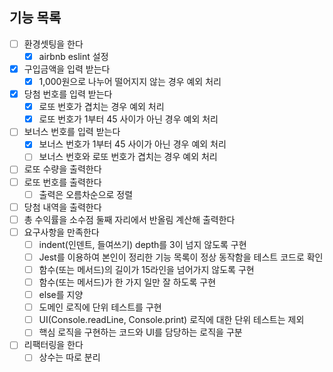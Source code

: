 ## 기능 목록

- [ ] 환경셋팅을 한다
  - [x] airbnb eslint 설정
- [x] 구입금액을 입력 받는다
  - [x] 1,000원으로 나누어 떨어지지 않는 경우 예외 처리
- [x] 당첨 번호를 입력 받는다
  - [x] 로또 번호가 겹치는 경우 예외 처리
  - [x] 로또 번호가 1부터 45 사이가 아닌 경우 예외 처리
- [ ] 보너스 번호를 입력 받는다
  - [x] 보너스 번호가 1부터 45 사이가 아닌 경우 예외 처리
  - [ ] 보너스 번호와 로또 번호가 겹치는 경우 예외 처리
- [ ] 로또 수량을 출력한다
- [ ] 로또 번호를 출력한다
  - [ ] 출력은 오름차순으로 정렬
- [ ] 당첨 내역을 출력한다
- [ ] 총 수익률을 소수점 둘째 자리에서 반올림 계산해 출력한다
- [ ] 요구사항을 만족한다
  - [ ] indent(인덴트, 들여쓰기) depth를 3이 넘지 않도록 구현
  - [ ] Jest를 이용하여 본인이 정리한 기능 목록이 정상 동작함을 테스트 코드로 확인
  - [ ] 함수(또는 메서드)의 길이가 15라인을 넘어가지 않도록 구현
  - [ ] 함수(또는 메서드)가 한 가지 일만 잘 하도록 구현
  - [ ] else를 지양
  - [ ] 도메인 로직에 단위 테스트를 구현
  - [ ] UI(Console.readLine, Console.print) 로직에 대한 단위 테스트는 제외
  - [ ] 핵심 로직을 구현하는 코드와 UI를 담당하는 로직을 구분
- [ ] 리팩터링을 한다
  - [ ] 상수는 따로 분리
